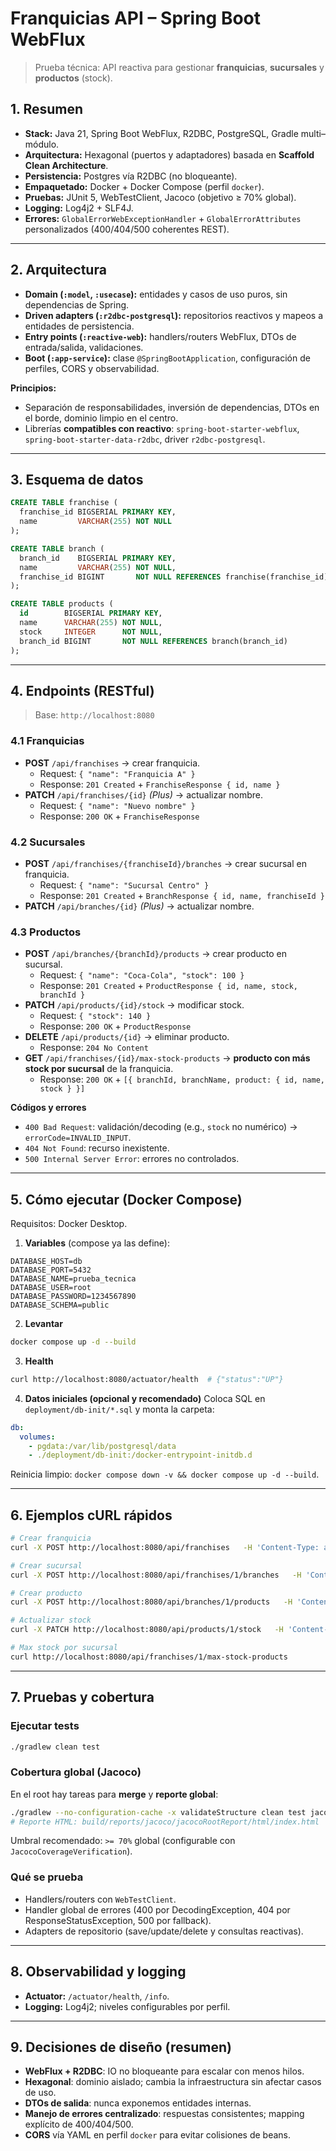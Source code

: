 # Franquicias API – Spring Boot WebFlux

> Prueba técnica: API reactiva para gestionar **franquicias**, **sucursales** y **productos** (stock).

## 1. Resumen
- **Stack:** Java 21, Spring Boot WebFlux, R2DBC, PostgreSQL, Gradle multi–módulo.
- **Arquitectura:** Hexagonal (puertos y adaptadores) basada en **Scaffold Clean Architecture**.
- **Persistencia:** Postgres vía R2DBC (no bloqueante).
- **Empaquetado:** Docker + Docker Compose (perfil `docker`).
- **Pruebas:** JUnit 5, WebTestClient, Jacoco (objetivo ≥ 70% global).
- **Logging:** Log4j2 + SLF4J.
- **Errores:** `GlobalErrorWebExceptionHandler` + `GlobalErrorAttributes` personalizados (400/404/500 coherentes REST).

---

## 2. Arquitectura
- **Domain (`:model`, `:usecase`):** entidades y casos de uso puros, sin dependencias de Spring.
- **Driven adapters (`:r2dbc-postgresql`):** repositorios reactivos y mapeos a entidades de persistencia.
- **Entry points (`:reactive-web`):** handlers/routers WebFlux, DTOs de entrada/salida, validaciones.
- **Boot (`:app-service`):** clase `@SpringBootApplication`, configuración de perfiles, CORS y observabilidad.

**Principios:**
- Separación de responsabilidades, inversión de dependencias, DTOs en el borde, dominio limpio en el centro.
- Librerías **compatibles con reactivo**: `spring-boot-starter-webflux`, `spring-boot-starter-data-r2dbc`, driver `r2dbc-postgresql`.

---

## 3. Esquema de datos
```sql
CREATE TABLE franchise (
  franchise_id BIGSERIAL PRIMARY KEY,
  name         VARCHAR(255) NOT NULL
);

CREATE TABLE branch (
  branch_id    BIGSERIAL PRIMARY KEY,
  name         VARCHAR(255) NOT NULL,
  franchise_id BIGINT       NOT NULL REFERENCES franchise(franchise_id)
);

CREATE TABLE products (
  id        BIGSERIAL PRIMARY KEY,
  name      VARCHAR(255) NOT NULL,
  stock     INTEGER      NOT NULL,
  branch_id BIGINT       NOT NULL REFERENCES branch(branch_id)
);
```

---

## 4. Endpoints (RESTful)
> Base: `http://localhost:8080`

### 4.1 Franquicias
- **POST** `/api/franchises` → crear franquicia.
    - Request: `{ "name": "Franquicia A" }`
    - Response: `201 Created` + `FranchiseResponse { id, name }`
- **PATCH** `/api/franchises/{id}` *(Plus)* → actualizar nombre.
    - Request: `{ "name": "Nuevo nombre" }`
    - Response: `200 OK` + `FranchiseResponse`

### 4.2 Sucursales
- **POST** `/api/franchises/{franchiseId}/branches` → crear sucursal en franquicia.
    - Request: `{ "name": "Sucursal Centro" }`
    - Response: `201 Created` + `BranchResponse { id, name, franchiseId }`
- **PATCH** `/api/branches/{id}` *(Plus)* → actualizar nombre.

### 4.3 Productos
- **POST** `/api/branches/{branchId}/products` → crear producto en sucursal.
    - Request: `{ "name": "Coca-Cola", "stock": 100 }`
    - Response: `201 Created` + `ProductResponse { id, name, stock, branchId }`
- **PATCH** `/api/products/{id}/stock` → modificar stock.
    - Request: `{ "stock": 140 }`
    - Response: `200 OK` + `ProductResponse`
- **DELETE** `/api/products/{id}` → eliminar producto.
    - Response: `204 No Content`
- **GET** `/api/franchises/{id}/max-stock-products` → **producto con más stock por sucursal** de la franquicia.
    - Response: `200 OK` + `[{ branchId, branchName, product: { id, name, stock } }]`

**Códigos y errores**
- `400 Bad Request`: validación/decoding (e.g., `stock` no numérico) → `errorCode=INVALID_INPUT`.
- `404 Not Found`: recurso inexistente.
- `500 Internal Server Error`: errores no controlados.

---

## 5. Cómo ejecutar (Docker Compose)
Requisitos: Docker Desktop.

1) **Variables** (compose ya las define):
```
DATABASE_HOST=db
DATABASE_PORT=5432
DATABASE_NAME=prueba_tecnica
DATABASE_USER=root
DATABASE_PASSWORD=1234567890
DATABASE_SCHEMA=public
```

2) **Levantar**
```bash
docker compose up -d --build
```

3) **Health**
```bash
curl http://localhost:8080/actuator/health  # {"status":"UP"}
```

4) **Datos iniciales (opcional y recomendado)**
   Coloca SQL en `deployment/db-init/*.sql` y monta la carpeta:
```yaml
db:
  volumes:
    - pgdata:/var/lib/postgresql/data
    - ./deployment/db-init:/docker-entrypoint-initdb.d
```
Reinicia limpio: `docker compose down -v && docker compose up -d --build`.

---

## 6. Ejemplos cURL rápidos
```bash
# Crear franquicia
curl -X POST http://localhost:8080/api/franchises   -H 'Content-Type: application/json'   -d '{"name":"Franquicia A"}'

# Crear sucursal
curl -X POST http://localhost:8080/api/franchises/1/branches   -H 'Content-Type: application/json'   -d '{"name":"Sucursal 1A"}'

# Crear producto
curl -X POST http://localhost:8080/api/branches/1/products   -H 'Content-Type: application/json'   -d '{"name":"Coca-Cola","stock":100}'

# Actualizar stock
curl -X PATCH http://localhost:8080/api/products/1/stock   -H 'Content-Type: application/json'   -d '{"stock":140}'

# Max stock por sucursal
curl http://localhost:8080/api/franchises/1/max-stock-products
```

---

## 7. Pruebas y cobertura
### Ejecutar tests
```bash
./gradlew clean test
```

### Cobertura global (Jacoco)
En el root hay tareas para **merge** y **reporte global**:
```bash
./gradlew --no-configuration-cache -x validateStructure clean test jacocoRootReport
# Reporte HTML: build/reports/jacoco/jacocoRootReport/html/index.html
```
Umbral recomendado: `>= 70%` global (configurable con `JacocoCoverageVerification`).

### Qué se prueba
- Handlers/routers con `WebTestClient`.
- Handler global de errores (400 por DecodingException, 404 por ResponseStatusException, 500 por fallback).
- Adapters de repositorio (save/update/delete y consultas reactivas).

---

## 8. Observabilidad y logging
- **Actuator:** `/actuator/health`, `/info`.
- **Logging:** Log4j2; niveles configurables por perfil.

---

## 9. Decisiones de diseño (resumen)
- **WebFlux + R2DBC**: IO no bloqueante para escalar con menos hilos.
- **Hexagonal**: dominio aislado; cambia la infraestructura sin afectar casos de uso.
- **DTOs de salida**: nunca exponemos entidades internas.
- **Manejo de errores centralizado**: respuestas consistentes; mapping explícito de 400/404/500.
- **CORS** vía YAML en perfil `docker` para evitar colisiones de beans.

